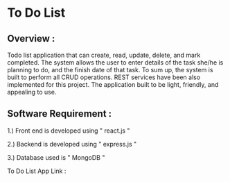 # To Do List 
Overview :
------------

Todo list application that can create, read, update, delete, and mark completed.
The system allows the user to enter details of the task she/he is planning to do, and the finish date of that task. 
To sum up, the system is built to perform all CRUD operations. REST services have been also implemented for this project.
The application built to be light, friendly, and appealing to use. 


Software Requirement :
------------------------------------------------
1.) Front end is developed using " react.js " 

2.) Backend is developed using " express.js " 

3.) Database used is " MongoDB "






To Do List App Link : 
